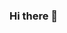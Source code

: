 ### Hi there 👋

<!--
**iSpeakNerd/iSpeakNerd** is a ✨ _special_ ✨ repository because its `README.md` (this file) appears on your GitHub profile.

[![trophy](https://github-profile-trophy.vercel.app/?username=iSpeakNerd&theme=onedark)](https://github.com/ryo-ma/github-profile-trophy)

Here are some ideas to get you started:

- 🔭 I’m currently working on ...
- 🌱 I’m currently learning ...
- 👯 I’m looking to collaborate on ...
- 🤔 I’m looking for help with ...
- 💬 Ask me about ...
- 📫 How to reach me: ...
- 😄 Pronouns: ...
- ⚡ Fun fact: ...
-->

